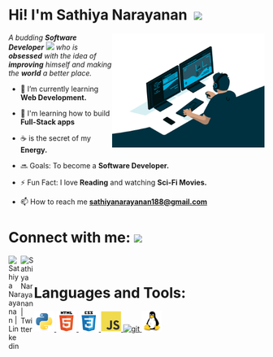 # Hi! I'm Sathiya Narayanan&nbsp; <img src="https://github.com/TheDudeThatCode/TheDudeThatCode/blob/master/Assets/Mario_Hello_Big.gif" width="30px">
<img align="right" alt="Baby Astronaut GIF" src="https://github.com/Sathiya101/Sathiya101/blob/main/Assets/code.gif" width="300" />
<p>
    <em>
        A budding <b>Software Developer</b> <img src="https://github.com/TheDudeThatCode/TheDudeThatCode/blob/master/Assets/Developer.gif" width="30px"> who is <b>obsessed</b> with the idea of <b>improving</b> himself and making the <b>world</b> a better place.
    </em>
</p>

- 🌱 I’m currently learning **Web Development.**

- 🤝 I'm learning how to build **Full-Stack apps**

- ☕ is the secret of my **Energy.**

- 🔜 Goals: To become a **Software Developer.**

- ⚡ Fun Fact: I love **Reading** and watching **Sci-Fi Movies.**

- 📫 How to reach me **sathiyanarayanan188@gmail.com**

# Connect with me: <img src="https://github.com/TheDudeThatCode/TheDudeThatCode/blob/master/Assets/Handshake.gif" height="32px">
<p align="left"><a href="https://linkedin.com/in/sathiya-narayanan-08386b148">
    <img align="left" alt="Sathiya Narayanan | Linkedin" width="24px" src="https://github.com/TheDudeThatCode/TheDudeThatCode/blob/master/Assets/Linkedin.svg" />
  </a>
  <a href="https://twitter.com/Sathiya_101">
    <img align="left" alt="Sathiya Narayanan | Twitter" width="26px" src="https://github.com/TheDudeThatCode/TheDudeThatCode/blob/master/Assets/Twitter.svg" />
  </a>
</p>
<br>
<h1>Languages and Tools:</h1>
<p align="left"> <a href="https://www.python.org" target="_blank" rel="noreferrer"> <img src="https://raw.githubusercontent.com/devicons/devicon/master/icons/python/python-original.svg" alt="python" width="40" height="40"/> </a> <a href="https://www.w3.org/html/" target="_blank" rel="noreferrer"> <img src="https://raw.githubusercontent.com/devicons/devicon/master/icons/html5/html5-original-wordmark.svg" alt="html5" width="40" height="40"/> </a> <a href="https://www.w3schools.com/css/" target="_blank" rel="noreferrer"> <img src="https://raw.githubusercontent.com/devicons/devicon/master/icons/css3/css3-original-wordmark.svg" alt="css3" width="40" height="40"/> </a> <a href="https://developer.mozilla.org/en-US/docs/Web/JavaScript" target="_blank" rel="noreferrer"> <img src="https://raw.githubusercontent.com/devicons/devicon/master/icons/javascript/javascript-original.svg" alt="javascript" width="40" height="40"/> </a> <a href="https://git-scm.com/" target="_blank" rel="noreferrer"> <img src="https://www.vectorlogo.zone/logos/git-scm/git-scm-icon.svg" alt="git" width="40" height="40"/> </a> <a href="https://www.linux.org/" target="_blank" rel="noreferrer"> <img src="https://raw.githubusercontent.com/devicons/devicon/master/icons/linux/linux-original.svg" alt="linux" width="40" height="40"/> </a> </p>
